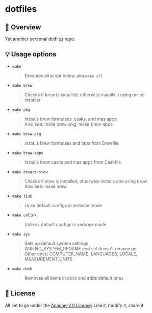 # dotfiles

## 🔎 Overview

Yet another personal dotfiles repo.

## 💡 Usage options

- `make`
  > Executes all script below, aka `make all`

- `make brew`
  > Checks if brew is isntalled, otherwise installs it using online installer

- `make pkg`
  > Installs brew formulaes, casks, and mas apps\
  > Also see: make brew-pkg, make brew-apps

- `make brew-pkg`
  > Installs brew formulaes and taps from Brewfile

- `make brew-apps`
  > Installs brew casks and mas apps from Caskfile

- `make ensure-stow`
  > Checks if stow is installed, otherwise installs one using brew\
  > Also see: make brew

- `make link`
  > Links default configs in verbose mode

- `make unlink`
  > Unlikns default configs in verbose mode

- `make sys`
  > Sets up default system settings\
  > With NO_SYSTEM_RENAME end set doesn't rename pc\
  > Other envs: COMPUTER_NAME, LANGUAGES, LOCALE, MEASUREMENT_UNITS

- `make dock`
  > Removes all items in dock and adds default ones

## 📝 License

All set to go under the [Apache-2.0 License](/LICENSE). Use it, modify it, share it.
